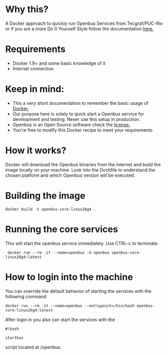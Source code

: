 # Why this? 

A Docker approach to quickly run Openbus Services from Tecgraf/PUC-Rio or if you are a more Do It Yourself Style 
follow the documentation [here.](https://jira.tecgraf.puc-rio.br/confluence/x/s5TWAg)

# Requirements

* Docker 1.9+ and some basic knowledge of it
* Internet connection

# Keep in mind:

* This a very short documentation to remember the basic usage of [Docker.](https://www.docker.com/)
* Our purpose here is solely to quick start a Openbus service for development and testing. Never use this setup in production.
* Openbus is an Open Source software check the [license.](https://jira.tecgraf.puc-rio.br/confluence/x/u5TWAg)
* You're free to modify this Docker recipe to meet your requirements

# How it works?

Docker will download the Openbus binaries from the internet and build the image locally on your machine. 
Look into the Dockfile to understand the chosen platform and which Openbus version will be executed. 

# Building the image

    docker build -t openbus-core-linux26g4 .
    
# Running the core services

This will start the openbus service immediately. Use CTRL-c to terminate.

     docker run --rm -it --name=openbus -h openbus openbus-core-linux26g4:latest

# How to login into the machine

You can override the default behavior of starting the services with the following command.

    docker run --rm -it --name=openbus --entrypoint=/bin/bash openbus-core-linux26g4:latest

After login in you also can start the services with the 
```
#!bash

startbus
```
 script located at /openbus.